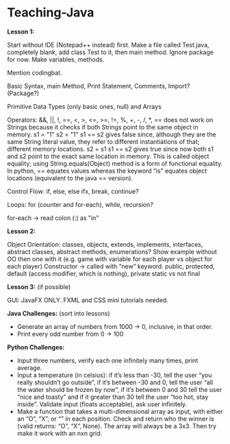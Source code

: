 # Teaching-Java

**Lesson 1:**

Start without IDE (Notepad++ instead) first. Make a file called Test.java, completely blank, add class Test to it, then main method. Ignore package for now. Make variables, methods.

Mention codingbat.

Basic Syntax, main Method, Print Statement, Comments, Import? (Package?)

Primitive Data Types (only basic ones, null) and Arrays

Operators:
&&, ||, !, ==, <, >, <=, >=, !=, %, +, -, /, *,
== does not work on Strings because it checks if both Strings point to the same object in memory.
s1 = "1"
s2 = "1"
s1 == s2 gives false since, although they are the same String literal value, they refer to different instantiations of that; different memory locations.
s2 = s1
s1 == s2 gives true since now both s1 and s2 point to the exact same location in memory.
This is called object equality; using String.equals(Object) method is a form of functional equality. In python, == equates values whereas the keyword “is” equates object locations (equivalent to the java == version).

Control Flow:
if, else, else ifx, break, continue?

Loops:
for (counter and for-each), while, recursion?

for-each -> read colon  (:) as "in"


**Lesson 2:**

Object Orientation:
classes, objects, extends, implements, interfaces, abstract classes, abstract methods, enumerations?
Show example without OO then one with it (e.g. game with variable for each player vs object for each player)
Constructor -> called with “new” keyword.
public, protected, default (access modifier, which is nothing), private
static vs not
final

**Lesson 3:** (if possible)

GUI:
JavaFX ONLY. FXML and CSS mini tutorials needed.

**Java Challenges:** (sort into lessons)

 - Generate an array of numbers from 1000 -> 0, inclusive, in that order.
 - Print every odd number from 0 -> 100

**Python Challenges:**

- Input three numbers, verify each one infinitely many times, print average.
- Input a temperature (in celsius): if it’s less than -30, tell the user “you really shouldn’t go outside”, if it’s between -30 and 0, tell the user “all the water should be frozen by now”, if it’s between 0 and 30 tell the user “nice and toasty” and if it greater than 30 tell the user “too hot, stay inside”. Validate input (floats acceptable), ask user infinitely.
- Make a function that takes a multi-dimensional array as input, with either an “O”, “X”, or “” in each position. Check and return who the winner is (valid returns: “O”, “X”, None). The array will always be a 3x3. Then try make it work with an nxn grid.

